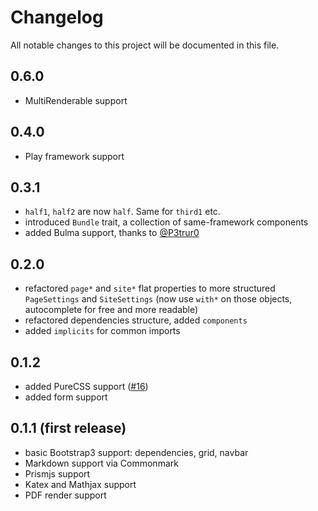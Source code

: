 # Changelog
All notable changes to this project will be documented in this file.

## 0.6.0
- MultiRenderable support

## 0.4.0
- Play framework support

## 0.3.1
- `half1`, `half2` are now `half`. Same for `third1` etc.
- introduced `Bundle` trait, a collection of same-framework components
- added Bulma support, thanks to [@P3trur0](https://github.com/P3trur0)

## 0.2.0
- refactored `page*` and `site*` flat properties to more structured `PageSettings` and `SiteSettings` (now use `with*` on those objects, autocomplete for free and more readable)
- refactored dependencies structure, added `components`
- added `implicits` for common imports

## 0.1.2
- added PureCSS support ([#16](https://github.com/sake92/hepek/pull/16))
- added form support

## 0.1.1 (first release)
- basic Bootstrap3 support: dependencies, grid, navbar
- Markdown support via Commonmark
- Prismjs support
- Katex and Mathjax support
- PDF render support
